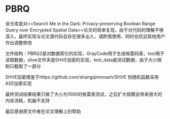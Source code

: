 # PBRQ
该仓库是对<\<Search Me in the Dark: Privacy-preserving Boolean Range Query over Encrypted Spatial Data>\>论文的简单复现，由于对代码的理解不够深入，最终实现与论文源代码会存在很多出入，请酌情使用，同时也欢迎其他用户作出调整修改

文件结构：PBRQ2是对数据索引的实现，GrayCode用于生成格雷码表，tool用于读取数据，shve文件夹是SHVE加密的实现，test_data是测试数据，由于大小限制只截取了一部分

SHVE加密借鉴于https://github.com/shangqimonash/SHVE 伪随机函数采用ASE加密实现

最终测试结果结果只做了大小为1000的格雷表测试，之后扩大规模会带来很大的内存消耗，机器不支持

最后感谢原文作者在论文理解上的帮助
